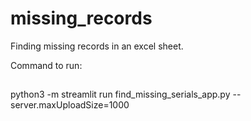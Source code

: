# missing_records
Finding missing records in an excel sheet.  



Command to run:

##
  python3 -m streamlit run find_missing_serials_app.py --server.maxUploadSize=1000
##
